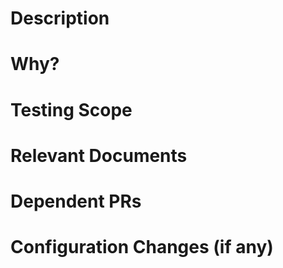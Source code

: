 # Description
<!-- Provide a brief overview of the changes introduced by this PR. Reference the related issue if applicable. Add any necessary context about the changes and mention any dependencies that this PR relies on. -->

# Why?
<!-- Explain the rationale behind these changes. Why are they necessary or beneficial? This section helps reviewers understand the motivation driving the PR. -->

# Testing Scope
<!-- Describe the scope of testing that has been conducted or needs to be conducted for this PR. Outline the testing strategies, scenarios, and environments to be covered. This section ensures that the changes are thoroughly tested before merging. -->

# Relevant Documents
<!-- If there are any relevant documents, resources, or references that are important for understanding and reviewing this PR, list them here. -->

# Dependent PRs
<!-- If this PR is dependent on other PRs to be merged first, list those PRs here. This helps in managing the order in which PRs should be merged. -->

# Configuration Changes (if any)
<!-- If this PR involves any changes to configurations, settings, or environment variables, mention them here. Configuration changes can have a significant impact and need to be clearly documented. -->

<!-- Feel free to omit any of the sections if they're not necessary -->
